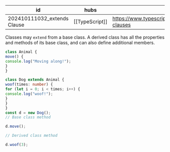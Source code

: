 
| id                          | hubs           | source                                                                      |
| --------------------------- | -------------- | --------------------------------------------------------------------------- |
| 202410111032_extends Clause | [[TypeScript]] | https://www.typescriptlang.org/docs/handbook/2/classes.html#extends-clauses |
Classes may `extend` from a base class. A derived class has all the properties and methods of its base class, and can also define additional members.
```ts
class Animal {
move() {
console.log("Moving along!");
}
}

class Dog extends Animal {
woof(times: number) {
for (let i = 0; i < times; i++) {
console.log("woof!");
}
}
}
const d = new Dog();
// Base class method

d.move();

// Derived class method

d.woof(3);
```